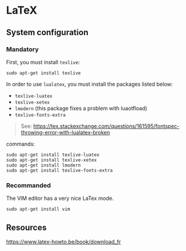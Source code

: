 # LaTeX

## System configuration

### Mandatory

First, you must install `texlive`:

	sudo apt-get install texlive

In order to use `lualatex`, you must install the packages listed below:

* `texlive-luatex`
* `texlive-xetex`
* `lmodern` (this package fixes a problem with luaotfload)
* `texlive-fonts-extra`

> See: https://tex.stackexchange.com/questions/161595/fontspec-throwing-error-with-lualatex-broken

commands:

	sudo apt-get install texlive-luatex
	sudo apt-get install texlive-xetex
	sudo apt-get install lmodern 
	sudo apt-get install texlive-fonts-extra

### Recommanded

The VIM editor has a very nice LaTex mode.

	sudo apt-get install vim

## Resources

https://www.latex-howto.be/book/download_fr





